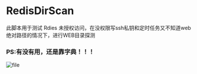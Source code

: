 # RedisDirScan
此脚本用于测试 Rdies 未授权访问，在没权限写ssh私钥和定时任务又不知道web绝对路径的情况下，进行WEB目录探测


### PS:有没有用，还是靠字典！！！

![file](https://raw.githubusercontent.com/r35tart/RedisDirScan/master/redisDirScan.png)
